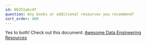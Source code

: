 ```yaml
---
id: 86251abcdf
question: Any books or additional resources you recommend?
sort_order: 400
---
```


Yes to both! Check out this document: [Awesome Data Engineering Resources](https://github.com/DataTalksClub/data-engineering-zoomcamp/blob/main/awesome-data-engineering.md)